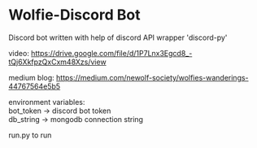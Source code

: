 # Wolfie-Discord Bot
Discord bot written with help of discord API wrapper 'discord-py'

video: https://drive.google.com/file/d/1P7Lnx3Egcd8_-tQj6XkfpzQxCxm48Xzs/view

medium blog: https://medium.com/newolf-society/wolfies-wanderings-44767564e5b5

environment variables:\
bot_token -> discord bot token\
db_string -> mongodb connection string

run.py to run
